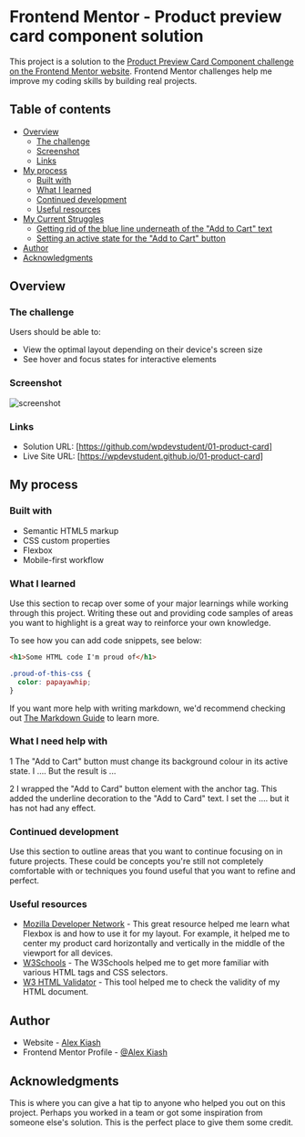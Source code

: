 # Frontend Mentor - Product preview card component solution

This project is a solution to the [Product Preview Card Component challenge on the Frontend Mentor website](https://www.frontendmentor.io/challenges/product-preview-card-component-GO7UmttRfa). Frontend Mentor challenges help me improve my coding skills by building real projects. 

## Table of contents

- [Overview](#overview)
  - [The challenge](#the-challenge)
  - [Screenshot](#screenshot)
  - [Links](#links)
- [My process](#my-process)
  - [Built with](#built-with)
  - [What I learned](#what-i-learned)
  - [Continued development](#continued-development)
  - [Useful resources](#useful-resources)
- [My Current Struggles](#my-current-struggles)
  - [Getting rid of the blue line underneath of the "Add to Cart" text](#blue-underline)
  - [Setting an active state for the "Add to Cart" button](#active-state-for-the-button)
- [Author](#author)
- [Acknowledgments](#acknowledgments)

## Overview

### The challenge

Users should be able to:

- View the optimal layout depending on their device's screen size
- See hover and focus states for interactive elements

### Screenshot

![screenshot](https://user-images.githubusercontent.com/112088016/195745834-cd705dce-d50d-404b-ba51-282712827b06.png)


### Links

- Solution URL: [https://github.com/wpdevstudent/01-product-card]
- Live Site URL: [https://wpdevstudent.github.io/01-product-card]

## My process

### Built with

- Semantic HTML5 markup
- CSS custom properties
- Flexbox
- Mobile-first workflow

### What I learned

Use this section to recap over some of your major learnings while working through this project. Writing these out and providing code samples of areas you want to highlight is a great way to reinforce your own knowledge.

To see how you can add code snippets, see below:

```html
<h1>Some HTML code I'm proud of</h1>
```
```css
.proud-of-this-css {
  color: papayawhip;
}
```

If you want more help with writing markdown, we'd recommend checking out [The Markdown Guide](https://www.markdownguide.org/) to learn more.

### What I need help with

1 The "Add to Cart" button must change its background colour in its active state. I ....  But the result is ...

2 I wrapped the "Add to Card" button element with the anchor tag. This added the underline decoration to the "Add to Card" text. I set the .... but it has not had any effect. 



### Continued development

Use this section to outline areas that you want to continue focusing on in future projects. These could be concepts you're still not completely comfortable with or techniques you found useful that you want to refine and perfect.

### Useful resources

- [Mozilla Developer Network](https://developer.mozilla.org/en-US/) - This great resource helped me learn what Flexbox is and how to use it for my layout. For example, it helped me to center my product card horizontally and vertically in the middle of the viewport for all devices.  
- [W3Schools](https://www.w3schools.com/) - The W3Schools helped me to get more familiar with various HTML tags and CSS selectors. 
- [W3 HTML Validator](https://validator.w3.org/) - This tool helped me to check the validity of my HTML document. 

## Author

- Website - [Alex Kiash](https://wpdevstudent.github.io/01-product-card/)
- Frontend Mentor Profile - [@Alex Kiash](https://www.frontendmentor.io/wpdevstudent/)

## Acknowledgments

This is where you can give a hat tip to anyone who helped you out on this project. Perhaps you worked in a team or got some inspiration from someone else's solution. This is the perfect place to give them some credit.
